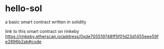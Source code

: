 # hello-sol
a basic smart contract written in solidity


link to this  smart contract on rinkeby 
https://rinkeby.etherscan.io/address/0xde705519748ff5f01d23d1455eee59fe2896b2ab#code

